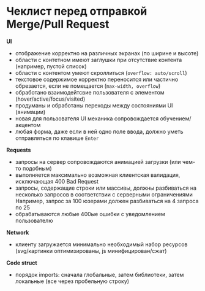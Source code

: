 Чеклист перед отправкой Merge/Pull Request
==========================================

**UI**
* отображение корректно на различных экранах (по ширине и высоте)
* области с контетном имеют заглушки при отсутствие контента (например, пустой список)
* области с контентом умеют скроллиться (`overflow: auto/scroll`)
* текстовое содержимое корректно переносится или частично обрезается, если не помещается (`max-width, overflow`)
* обработано взаимодейтсвие пользователя с элементом (hover/active/focus/visited)
* продуманы и обработаны переходы между состояниями UI (анимации)
* новая для пользователя UI механика сопровождается обучением/акцентом
* любая форма, даже если в ней одно поле ввода, должно уметь отправляться по клавише `Enter`

**Requests**
* запросы на сервер сопровождаются анимацией загрузки (или чем-то подобным)
* выполняется максимально возможная клиентская валидация, исключающая 400 Bad Request
* запросы, содержащие строки или массивы, должны разбиваться на несколько запросов в соответствии с серверными ограничениями
  Например, запрос за 100 юзерами должен разбиваться на 4 запроса по 25
* обрабатываются любые 400ые ошибки с уведомлением пользователю

**Network**
* клиенту загружается минимально необходимый набор ресурсов (svg/картинки оптимизированы, js минифицирован/сжат)

**Code struct**
* порядок imports: сначала глобальные, затем библиотеки, затем локальные (все через пробельную строку)
